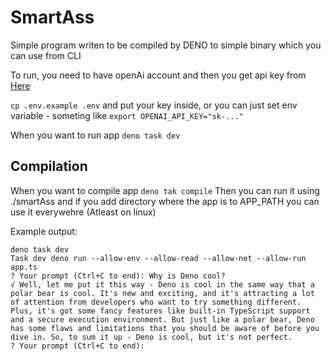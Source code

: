 SmartAss
====

Simple program writen to be compiled by DENO to simple binary which you can use from CLI

To run, you need to have openAi account and then you get api key from [Here](https://platform.openai.com/account/api-keys)

`cp .env.example .env` and put your key inside, or you can just set env variable - someting like `export OPENAI_API_KEY="sk-..."`

When you want to run app `deno task dev`

Compilation
---
When you want to compile app `deno tak compile`
Then you can run it using ./smartAss and if you add directory where the app is to APP_PATH you can use it everywehre (Atleast on linux)

Example output:
```
deno task dev
Task dev deno run --allow-env --allow-read --allow-net --allow-run app.ts
? Your prompt (Ctrl+C to end): Why is Deno cool?
√ Well, let me put it this way - Deno is cool in the same way that a polar bear is cool. It's new and exciting, and it's attracting a lot of attention from developers who want to try something different. Plus, it's got some fancy features like built-in TypeScript support and a secure execution environment. But just like a polar bear, Deno has some flaws and limitations that you should be aware of before you dive in. So, to sum it up - Deno is cool, but it's not perfect.
? Your prompt (Ctrl+C to end): 
```